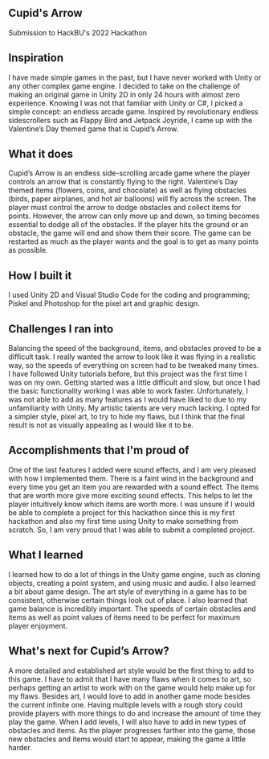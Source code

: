 ## Cupid's Arrow
Submission to HackBU's 2022 Hackathon



## Inspiration
I have made simple games in the past, but I have never worked with Unity or any other complex game engine. I decided to take on the challenge of making an original game in Unity 2D in only 24 hours with almost zero experience. Knowing I was not that familiar with Unity or C#, I picked a simple concept: an endless arcade game. Inspired by revolutionary endless sidescrollers such as Flappy Bird and Jetpack Joyride, I came up with the Valentine’s Day themed game that is Cupid’s Arrow.
 
## What it does
Cupid’s Arrow is an endless side-scrolling arcade game where the player controls an arrow that is constantly flying to the right. Valentine’s Day themed items (flowers, coins, and chocolate) as well as flying obstacles (birds, paper airplanes, and hot air balloons) will fly across the screen. The player must control the arrow to dodge obstacles and collect items for points. However, the arrow can only move up and down, so timing becomes essential to dodge all of the obstacles. If the player hits the ground or an obstacle, the game will end and show them their score. The game can be restarted as much as the player wants and the goal is to get as many points as possible.
 
## How I built it
I used Unity 2D and Visual Studio Code for the coding and programming; Piskel and Photoshop for the pixel art and graphic design.
 
## Challenges I ran into
Balancing the speed of the background, items, and obstacles proved to be a difficult task. I really wanted the arrow to look like it was flying in a realistic way, so the speeds of everything on screen had to be tweaked many times.
I have followed Unity tutorials before, but this project was the first time I was on my own. Getting started was a little difficult and slow, but once I had the basic functionality working I was able to work faster. Unfortunately, I was not able to add as many features as I would have liked to due to my unfamiliarity with Unity.
My artistic talents are very much lacking. I opted for a simpler style, pixel art, to try to hide my flaws, but I think that the final result is not as visually appealing as I would like it to be.
 
## Accomplishments that I'm proud of
One of the last features I added were sound effects, and I am very pleased with how I implemented them. There is a faint wind in the background and every time you get an item you are rewarded with a sound effect. The items that are worth more give more exciting sound effects. This helps to let the player intuitively know which items are worth more.
I was unsure if I would be able to complete a project for this hackathon since this is my first hackathon and also my first time using Unity to make something from scratch. So, I am very proud that I was able to submit a completed project.
 
## What I learned
I learned how to do a lot of things in the Unity game engine, such as cloning objects, creating a point system, and using music and audio. I also learned a bit about game design. The art style of everything in a game has to be consistent, otherwise certain things look out of place. I also learned that game balance is incredibly important. The speeds of certain obstacles and items as well as point values of items need to be perfect for maximum player enjoyment.
 
## What's next for Cupid’s Arrow?
A more detailed and established art style would be the first thing to add to this game. I have to admit that I have many flaws when it comes to art, so perhaps getting an artist to work with on the game would help make up for my flaws. Besides art, I would love to add in another game mode besides the current infinite one. Having multiple levels with a rough story could provide players with more things to do and increase the amount of time they play the game. When I add levels, I will also have to add in new types of obstacles and items. As the player progresses farther into the game, those new obstacles and items would start to appear, making the game a little harder.
